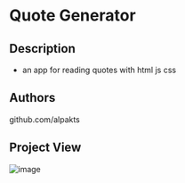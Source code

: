 # Quote Generator
## Description
* an app for reading quotes with html js css

## Authors
github.com/alpakts

## Project View
![image](https://github.com/alpakts/QuoteGenererator/assets/73042489/bca220bb-578b-475e-90d2-17c3de006f9c)

